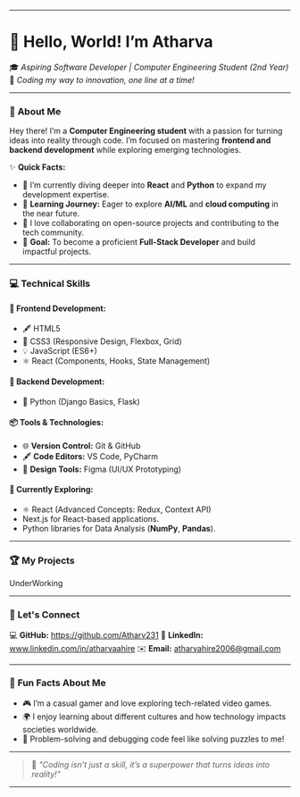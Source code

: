 

---

# 👋 **Hello, World! I’m Atharva**  
🎓 *Aspiring Software Developer | Computer Engineering Student (2nd Year)*  
🌟 *Coding my way to innovation, one line at a time!*  

---

### 🌟 **About Me**  
Hey there! I’m a **Computer Engineering student** with a passion for turning ideas into reality through code. I’m focused on mastering **frontend and backend development** while exploring emerging technologies.  

✨ **Quick Facts:**  
- 🚀 I’m currently diving deeper into **React** and **Python** to expand my development expertise.  
- 🌱 **Learning Journey:** Eager to explore **AI/ML** and **cloud computing** in the near future.  
- 🤝 I love collaborating on open-source projects and contributing to the tech community.  
- 🎯 **Goal:** To become a proficient **Full-Stack Developer** and build impactful projects.  

---

### 💻 **Technical Skills**  

#### 🚀 **Frontend Development:**  
- 🖋️ HTML5  
- 🎨 CSS3 (Responsive Design, Flexbox, Grid)  
- 💡 JavaScript (ES6+)  
- ⚛️ React (Components, Hooks, State Management)  

#### 🔧 **Backend Development:**  
- 🐍 Python (Django Basics, Flask)  

#### 📦 **Tools & Technologies:**  
- 🌐 **Version Control:** Git & GitHub  
- 🖋️ **Code Editors:** VS Code, PyCharm  
- 🎨 **Design Tools:** Figma (UI/UX Prototyping)  

#### 🔭 **Currently Exploring:**  
- ⚛️ React (Advanced Concepts: Redux, Context API)  
- Next.js for React-based applications.  
- Python libraries for Data Analysis (**NumPy**, **Pandas**).  

---

### 🏆 **My Projects**  

 UnderWorking

---

### 💬 **Let's Connect**  

💻 **GitHub:**   https://github.com/Atharv231
💼 **LinkedIn:** www.linkedin.com/in/atharvaahire 
✉️ **Email:** atharvahire2006@gmail.com

---

### 🌟 **Fun Facts About Me**  
- 🎮 I’m a casual gamer and love exploring tech-related video games.  
- 🌍 I enjoy learning about different cultures and how technology impacts societies worldwide.  
- 🧩 Problem-solving and debugging code feel like solving puzzles to me!  

---

> 🌟 *"Coding isn’t just a skill, it’s a superpower that turns ideas into reality!"*  

---
